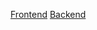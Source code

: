 [Frontend](https://github.com/Zozimboii/project-webservice)
[Backend](https://github.com/bxnkz/webtech_backend)
